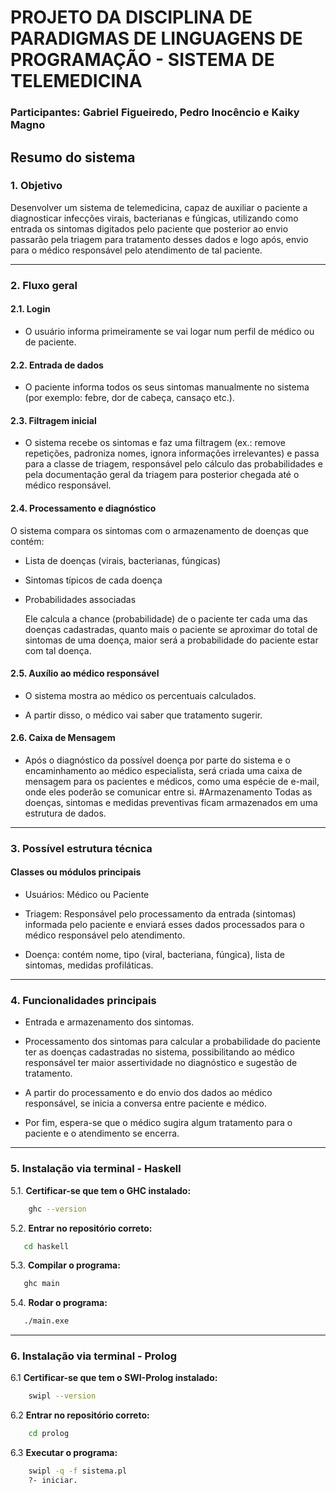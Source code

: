 # PROJETO DA DISCIPLINA DE PARADIGMAS DE LINGUAGENS DE PROGRAMAÇÃO - SISTEMA DE TELEMEDICINA

### Participantes: Gabriel Figueiredo, Pedro Inocêncio e Kaiky Magno

## Resumo do sistema

### 1. **Objetivo**
   Desenvolver um sistema de telemedicina, capaz de auxiliar o paciente a diagnosticar infecções virais, bacterianas e fúngicas, utilizando como entrada os sintomas digitados pelo paciente que posterior ao envio passarão pela triagem para tratamento desses dados e logo após, envio para o médico responsável pelo atendimento de tal paciente.

---

### 2. **Fluxo geral**
 #### 2.1.  **Login** 
   * O usuário informa primeiramente se vai logar num perfil de médico ou de paciente.

  #### 2.2. **Entrada de dados**
   * O paciente informa todos os seus sintomas manualmente no sistema (por exemplo: febre, dor de cabeça, cansaço etc.).


#### 2.3. **Filtragem inicial**
   * O sistema recebe os sintomas e faz uma filtragem (ex.: remove repetições, padroniza nomes, ignora informações irrelevantes) e passa para a classe de triagem, responsável pelo cálculo das probabilidades e pela documentação geral da triagem para posterior chegada até o médico responsável.


#### 2.4. **Processamento e diagnóstico**
O sistema compara os sintomas com o armazenamento de doenças que contém:

* Lista de doenças (virais, bacterianas, fúngicas)

* Sintomas típicos de cada doença

* Probabilidades associadas


   Ele calcula a chance (probabilidade) de o paciente ter cada uma das doenças cadastradas, quanto mais o paciente se aproximar do total de sintomas de uma doença, maior será a probabilidade do paciente estar com tal doença.


#### 2.5. **Auxílio ao médico responsável**
* O sistema mostra ao médico os percentuais calculados.

* A partir disso, o médico vai saber que tratamento sugerir.


#### 2.6. **Caixa de Mensagem**
   * Após o diagnóstico da possível doença por parte do sistema e o encaminhamento ao médico especialista, será criada uma caixa de mensagem para os pacientes e médicos, como uma espécie de e-mail, onde eles poderão se comunicar entre si. 
#Armazenamento 
Todas as doenças, sintomas e medidas preventivas ficam armazenados em uma estrutura de dados.

---

### 3. **Possível estrutura técnica**
#### Classes ou módulos principais

* Usuários: Médico ou Paciente

* Triagem: Responsável pelo processamento da entrada (sintomas) informada pelo paciente e enviará esses dados processados para o médico responsável pelo atendimento.

* Doença: contém nome, tipo (viral, bacteriana, fúngica), lista de sintomas, medidas profiláticas.

---

### 4. **Funcionalidades principais**

* Entrada e armazenamento dos sintomas.

* Processamento dos sintomas para calcular a probabilidade do paciente ter as doenças cadastradas no sistema, possibilitando ao médico responsável ter maior assertividade no diagnóstico e sugestão de tratamento.

* A partir do processamento e do envio dos dados ao médico responsável, se inicia a conversa entre paciente e médico.

* Por fim, espera-se que o médico sugira algum tratamento para o paciente e o atendimento se encerra.

---

### 5. **Instalação via terminal - Haskell**

5.1. **Certificar-se que tem o GHC instalado:**
```bash
	ghc --version
```

5.2. **Entrar no repositório correto:**
```bash
   cd haskell
```

5.3. **Compilar o programa:**
```bash
   ghc main
```

5.4. **Rodar o programa:**
```bash
   ./main.exe
```

---

### 6. **Instalação via terminal - Prolog**

6.1 **Certificar-se que tem o SWI-Prolog instalado:**
```bash
	swipl --version
```

6.2 **Entrar no repositório correto:**
```bash
	cd prolog
```

6.3 **Executar o programa:**
```bash
	swipl -q -f sistema.pl
	?- iniciar.
```
